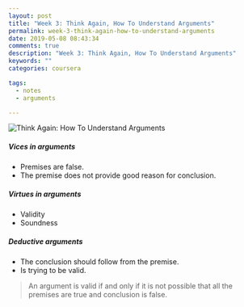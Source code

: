 ```yaml
---
layout: post
title: "Week 3: Think Again, How To Understand Arguments"
permalink: week-3-think-again-how-to-understand-arguments
date: 2019-05-08 08:43:34
comments: true
description: "Week 3: Think Again, How To Understand Arguments"
keywords: ""
categories: coursera

tags:
  - notes
  - arguments

---
```


![Think Again: How To Understand Arguments](/images/think-again.png)

##### Vices in arguments
* Premises are false.
* The premise does not provide good reason for conclusion.

##### Virtues in arguments
* Validity
* Soundness

##### Deductive arguments
* The conclusion should follow from the premise.
* Is trying to be valid.

> An argument is valid if and only if it is not possible that all the premises are true and conclusion is false.
